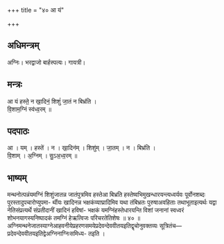 +++
title = "४० आ यं"

+++
## अधिमन्त्रम्
अग्निः। भरद्वाजो बार्हस्पत्यः। गायत्री।

## मन्त्रः
आ यं हस्ते॒ न खा॒दिनं॒ शिशुं॑ जा॒तं न बिभ्र॑ति ।  
वि॒शाम॒ग्निं स्व॑ध्व॒रम् ॥

## पदपाठः
आ । यम् । हस्ते॑ । न । खा॒दिन॑म् । शिशु॑म् । जा॒तम् । न । बिभ्र॑ति ।  
वि॒शाम् । अ॒ग्निम् । सु॒ऽअ॒ध्व॒रम् ॥

## भाष्यम्
मन्थनोत्पन्नंयमग्निं शिशुंजातन्न जातंपुत्रमिव हस्तेआ बिभ्रति हस्तेष्वभिमुखन्धारयन्त्यध्वर्यवः पूर्वोनशब्दः पुरस्तादुपचारोप्युपमा- र्थीयः खादिनन्न भक्षकंव्याघ्रादिमिव यथा तंबिभ्रतः पुरुषाअवहिताः तथाभूताइत्यर्थः यद्वा नेतिसंप्रत्यर्थे संप्रतीदानीं खादिनं हविषां- भक्षकं यमग्निंहस्तेधारयन्ति विशां जनानां स्वध्वरं शोभनयागस्यनिष्पादकं तमग्निं हेऋत्विजः परिचरतेतिशेषः ॥ ४० ॥ अग्निमन्थनेजातस्याग्नेआहवनीयेप्रहरणसमयेप्रदेवन्देववीतयइतिद्वृचोनुवक्तव्यः सूत्रितंच—प्रदेवन्देववीतयइतिद्वेअग्निनाग्निःसमिध्य- तइति ।